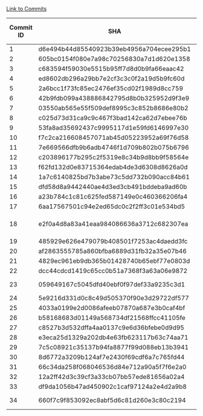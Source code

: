 [Link to Commits](https://github.com/apache/commons-csv/compare/rel/commons-csv-1.7...rel/commons-csv-1.8)


| Commit ID | SHA                                      | Type of Change Description | MC_CG_Precision | MC_CG_Recall | MC_CG_F-Measure | MC_CG_Precision_0.1 | MC_CG_Recall_0.1 | MC_CG_F-Measure_0.1 | MC_CG_Precision_0.2 | MC_CG_Recall_0.2 | MC_CG_F-Measure_0.2 | MC_EG_Precision | MC_EG_Recall | MC_EG_F-Measure | MC_EG_Precision_0.1 | MC_EG_Recall_0.1 | MC_EG_F-Measure_0.1 | MC_EG_Precision_0.2 | MC_EG_Recall_0.2 | MC_EG_F-Measure_0.2 |
|-----------|------------------------------------------|----------------------------|-----------------|--------------|-----------------|---------------------|------------------|---------------------|---------------------|------------------|---------------------|-----------------|--------------|-----------------|---------------------|------------------|---------------------|---------------------|------------------|---------------------|
| 1         | d6e494b44d85540923b39eb4956a704ecee295b1 | AM, CM                     | 0.1176          | 1.0000       | 0.2105          | 0.1538              | 1.0000           | 0.2667              | 0.1667              | 1.0000           | 0.2857              | 0.0175          | 1.0000       | 0.0345          | 0.0667              | 1.0000           | 0.1250              | 0.0769              | 1.0000           | 0.1429              |
| 2         | 605bc0154f080e7a98c70256830a7d1d620e1358 | AM, CM                     | 0.1176          | 1.0000       | 0.2105          | 0.1538              | 1.0000           | 0.2667              | 0.1667              | 1.0000           | 0.2857              | 0.0175          | 1.0000       | 0.0345          | 0.0667              | 1.0000           | 0.1250              | 0.0769              | 1.0000           | 0.1429              |
| 3         | c683594f59030e5515b95ff7d8d0b9fa66eaac42 | CM                         | 0.1176          | 1.0000       | 0.2105          | 0.1538              | 1.0000           | 0.2667              | 0.1667              | 1.0000           | 0.2857              | 0.0175          | 1.0000       | 0.0345          | 0.0667              | 1.0000           | 0.1250              | 0.0769              | 1.0000           | 0.1429              |
| 4         | ed8602db296a29bb7e2cf3c3c0f2a19d5b9fc60d | CM                         | 0.1176          | 1.0000       | 0.2105          | 0.1538              | 1.0000           | 0.2667              | 0.1667              | 1.0000           | 0.2857              | 0.0175          | 1.0000       | 0.0345          | 0.0667              | 1.0000           | 0.1250              | 0.0769              | 1.0000           | 0.1429              |
| 5         | 2a6bcc1f73fc85ec2476ef35cd02f1989d8cc759 | CM                         | 0.1176          | 1.0000       | 0.2105          | 0.1538              | 1.0000           | 0.2667              | 0.1667              | 1.0000           | 0.2857              | 0.0175          | 1.0000       | 0.0345          | 0.0667              | 1.0000           | 0.1250              | 0.0769              | 1.0000           | 0.1429              |
| 6         | 42b9fdb099a438886842795d8b0b325952d9f3e9 | CM                         | 0.1176          | 1.0000       | 0.2105          | 0.1538              | 1.0000           | 0.2667              | 0.1667              | 1.0000           | 0.2857              | 0.0175          | 1.0000       | 0.0345          | 0.0667              | 1.0000           | 0.1250              | 0.0769              | 1.0000           | 0.1429              |
| 7         | 03550ab565e55f509def8995c3c852b8686e80b2 | AM, CM                     | 0.1176          | 1.0000       | 0.2105          | 0.1538              | 1.0000           | 0.2667              | 0.1667              | 1.0000           | 0.2857              | 0.0175          | 1.0000       | 0.0345          | 0.0667              | 1.0000           | 0.1250              | 0.0769              | 1.0000           | 0.1429              |
| 8         | c025d73d31ca9c9c467f3bad142ca62d7ebee76b | AM                         | 0.1176          | 1.0000       | 0.2105          | 0.1538              | 1.0000           | 0.2667              | 0.1667              | 1.0000           | 0.2857              | 0.0175          | 1.0000       | 0.0345          | 0.0667              | 1.0000           | 0.1250              | 0.0769              | 1.0000           | 0.1429              |
| 9         | 53fa8ad35692437c9995117d1e59fd6146997e30 | CM                         | 0.1176          | 1.0000       | 0.2105          | 0.1538              | 1.0000           | 0.2667              | 0.1667              | 1.0000           | 0.2857              | 0.0175          | 1.0000       | 0.0345          | 0.0667              | 1.0000           | 0.1250              | 0.0769              | 1.0000           | 0.1429              |
| 10        | f7c2ca216608457071ab45d05223952a69f76d58 | AM, CM                     | 0.1176          | 1.0000       | 0.2105          | 0.1538              | 1.0000           | 0.2667              | 0.1667              | 1.0000           | 0.2857              | 0.0172          | 1.0000       | 0.0339          | 0.0667              | 1.0000           | 0.1250              | 0.0769              | 1.0000           | 0.1429              |
| 11        | 7e669566dfb9b6adb4746f1d709b802b075b6796 | CM                         | 0.1176          | 1.0000       | 0.2105          | 0.1538              | 1.0000           | 0.2667              | 0.1667              | 1.0000           | 0.2857              | 0.0172          | 1.0000       | 0.0339          | 0.0667              | 1.0000           | 0.1250              | 0.0769              | 1.0000           | 0.1429              |
| 12        | c203896177b295c2f5319e8c34b9d8bb9f58564e | AM, DM                     | 0.1176          | 1.0000       | 0.2105          | 0.1538              | 1.0000           | 0.2667              | 0.1667              | 1.0000           | 0.2857              | 0.0172          | 1.0000       | 0.0339          | 0.0667              | 1.0000           | 0.1250              | 0.0769              | 1.0000           | 0.1429              |
| 13        | f62fd132d0e83715364edab4de3d6308d8626a0d | AM                         | 0.1176          | 1.0000       | 0.2105          | 0.1538              | 1.0000           | 0.2667              | 0.1667              | 1.0000           | 0.2857              | 0.0172          | 1.0000       | 0.0339          | 0.0667              | 1.0000           | 0.1250              | 0.0769              | 1.0000           | 0.1429              |
| 14        | 1a7c6140825bd7b3abe73c5dd732b090acc84b61 | CNC, CM                    | 0.1176          | 1.0000       | 0.2105          | 0.1538              | 1.0000           | 0.2667              | 0.1667              | 1.0000           | 0.2857              | 0.0172          | 1.0000       | 0.0339          | 0.0667              | 1.0000           | 0.1250              | 0.0769              | 1.0000           | 0.1429              |
| 15        | dfd58d8a9442440ae4d3ed3cb491bddeba9ad60b | CM                         | 0.1176          | 1.0000       | 0.2105          | 0.1538              | 1.0000           | 0.2667              | 0.1667              | 1.0000           | 0.2857              | 0.0172          | 1.0000       | 0.0339          | 0.0667              | 1.0000           | 0.1250              | 0.0769              | 1.0000           | 0.1429              |
| 16        | a23b784c1c81c625fed587149e0c460366206fa4 | AC                         | 0.1176          | 1.0000       | 0.2105          | 0.1538              | 1.0000           | 0.2667              | 0.1667              | 1.0000           | 0.2857              | 0.0169          | 1.0000       | 0.0333          | 0.0667              | 1.0000           | 0.1250              | 0.0769              | 1.0000           | 0.1429              |
| 17        | 6aa17567501c94e2ed65dc0c2f2ff3c01e534bd5 | CNC                        | 0.1176          | 1.0000       | 0.2105          | 0.1538              | 1.0000           | 0.2667              | 0.1667              | 1.0000           | 0.2857              | 0.0169          | 1.0000       | 0.0333          | 0.0667              | 1.0000           | 0.1250              | 0.0769              | 1.0000           | 0.1429              |
| 18        | e2f0a4d8a83a41eaa984086636a3712c682307ea | CM, CPM, AF, DF, CRM       | 0.6111          | 1.0000       | 0.7586          | 0.4762              | 0.4545           | 0.4651              | 0.4444              | 0.3636           | 0.4000              | 0.1500          | 1.0000       | 0.2609          | 0.3333              | 0.5833           | 0.4242              | 0.3333              | 0.5000           | 0.4000              |
| 19        | 485929e626e479079b408501f7253ac4daedd3fc | CM                         | 0.6111          | 1.0000       | 0.7586          | 0.4762              | 0.4545           | 0.4651              | 0.4444              | 0.3636           | 0.4000              | 0.1500          | 1.0000       | 0.2609          | 0.3333              | 0.5833           | 0.4242              | 0.3333              | 0.5000           | 0.4000              |
| 20        | af2863555785a860bfba6889d31fb32a35e07b46 | CM                         | 0.6216          | 1.0000       | 0.7667          | 0.5000              | 0.4783           | 0.4889              | 0.4737              | 0.3913           | 0.4286              | 0.1605          | 1.0000       | 0.2766          | 0.3636              | 0.6154           | 0.4571              | 0.3684              | 0.5385           | 0.4375              |
| 21        | 4829ec961eb9db365b01428740b65ebf77e0803d | AC                         | 0.5897          | 1.0000       | 0.7419          | 0.4583              | 0.4783           | 0.4681              | 0.4286              | 0.3913           | 0.4091              | 0.1566          | 1.0000       | 0.2708          | 0.3333              | 0.6154           | 0.4324              | 0.3333              | 0.5385           | 0.4118              |
| 22        | dcc44cdcd1419c65cc0b51a7368f3a63a06e9872 | CNC                        | 0.5897          | 1.0000       | 0.7419          | 0.4583              | 0.4783           | 0.4681              | 0.4286              | 0.3913           | 0.4091              | 0.1566          | 1.0000       | 0.2708          | 0.3333              | 0.6154           | 0.4324              | 0.3333              | 0.5385           | 0.4118              |
| 23        | 059649167c5045dfd40ebf0f97def33a9235c3d1 | CM, CNC, AM, DM            | 0.6216          | 1.0000       | 0.7667          | 0.5000              | 0.4783           | 0.4889              | 0.4737              | 0.3913           | 0.4286              | 0.1605          | 1.0000       | 0.2766          | 0.3636              | 0.6154           | 0.4571              | 0.3684              | 0.5385           | 0.4375              |
| 24        | 5e9216d331d0c8c49d505370f90e3d29722df577 | CM                         | 0.6216          | 1.0000       | 0.7667          | 0.5000              | 0.4783           | 0.4889              | 0.4737              | 0.3913           | 0.4286              | 0.1605          | 1.0000       | 0.2766          | 0.3636              | 0.6154           | 0.4571              | 0.3684              | 0.5385           | 0.4375              |
| 25        | 4033a0199e2d0086afeeb07870a687e3b0caf4bf | AM, CNC                    | 0.6216          | 1.0000       | 0.7667          | 0.5000              | 0.4783           | 0.4889              | 0.4737              | 0.3913           | 0.4286              | 0.1605          | 1.0000       | 0.2766          | 0.3636              | 0.6154           | 0.4571              | 0.3684              | 0.5385           | 0.4375              |
| 26        | b58168683d01149a568734df21568ffcc41105fe | CNPM                       | 0.6216          | 1.0000       | 0.7667          | 0.5000              | 0.4783           | 0.4889              | 0.4737              | 0.3913           | 0.4286              | 0.1605          | 1.0000       | 0.2766          | 0.3636              | 0.6154           | 0.4571              | 0.3684              | 0.5385           | 0.4375              |
| 27        | c8527b3d532dffa4aa0137c9e6d36bfebe0d9d95 | CM                         | 0.6316          | 1.0000       | 0.7742          | 0.5217              | 0.5000           | 0.5106              | 0.5000              | 0.4167           | 0.4545              | 0.1707          | 1.0000       | 0.2917          | 0.3913              | 0.6429           | 0.4865              | 0.4000              | 0.5714           | 0.4706              |
| 28        | e3eca25d1329a202db4e63fb623117b63c74aa71 | AM                         | 0.6316          | 1.0000       | 0.7742          | 0.5217              | 0.5000           | 0.5106              | 0.5000              | 0.4167           | 0.4545              | 0.1707          | 1.0000       | 0.2917          | 0.3913              | 0.6429           | 0.4865              | 0.4000              | 0.5714           | 0.4706              |
| 29        | 7c5c08921c35137b94fa8877f99d088eb13b3941 | CM, AM                     | 0.6410          | 1.0000       | 0.7813          | 0.5417              | 0.5200           | 0.5306              | 0.5263              | 0.4000           | 0.4545              | 0.1807          | 1.0000       | 0.3061          | 0.4167              | 0.6667           | 0.5128              | 0.4211              | 0.5333           | 0.4706              |
| 30        | 8d6772a3209b124af7e2430f69cdf6a7c765fd44 | CM, AM                     | 0.6410          | 1.0000       | 0.7813          | 0.5417              | 0.5200           | 0.5306              | 0.5263              | 0.4000           | 0.4545              | 0.1765          | 1.0000       | 0.3000          | 0.3846              | 0.6667           | 0.4878              | 0.3810              | 0.5333           | 0.4444              |
| 31        | 66c34da258f068046536d84e712a90a5f7f6e2a0 | AC, DM                     | 0.6667          | 1.0000       | 0.8000          | 0.5833              | 0.5385           | 0.5600              | 0.5500              | 0.4231           | 0.4783              | 0.1882          | 1.0000       | 0.3168          | 0.4231              | 0.6875           | 0.5238              | 0.4286              | 0.5625           | 0.4865              |
| 32        | 12a2ff42d3c39cf3a33cb07bb57ede81656a02a4 | AM                         | 0.6667          | 1.0000       | 0.8000          | 0.5833              | 0.5385           | 0.5600              | 0.5500              | 0.4231           | 0.4783              | 0.1882          | 1.0000       | 0.3168          | 0.4231              | 0.6875           | 0.5238              | 0.4286              | 0.5625           | 0.4865              |
| 33        | df9da1056b47ad450902c1caf97124a2e4d2a9b8 | CM, CPM                    | 0.6667          | 1.0000       | 0.8000          | 0.5833              | 0.5385           | 0.5600              | 0.5500              | 0.4231           | 0.4783              | 0.1882          | 1.0000       | 0.3168          | 0.4231              | 0.6875           | 0.5238              | 0.4286              | 0.5625           | 0.4865              |
| 34        | 660f7c9f853092ec8abf5d6c81d260e3c80c2194 | CM, AM, AC                 | 0.6667          | 1.0000       | 0.8000          | 0.5833              | 0.5385           | 0.5600              | 0.5500              | 0.4231           | 0.4783              | 0.1882          | 1.0000       | 0.3168          | 0.4231              | 0.6875           | 0.5238              | 0.4286              | 0.5625           | 0.4865              |
